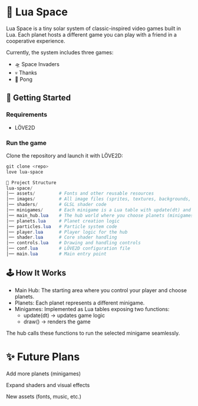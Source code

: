 # 🌌 Lua Space

Lua Space is a tiny solar system of classic-inspired video games built in Lua. Each planet hosts a different game you can play with a friend in a cooperative experience.

Currently, the system includes three games:

- 🛸 Space Invaders
- 💀 Thanks
- 🏓 Pong

## 🚀 Getting Started

### Requirements

- LÖVE2D

### Run the game

Clone the repository and launch it with LÖVE2D:

~~~ powershell
git clone <repo>
love lua-space
~~~

~~~ powershell
📂 Project Structure
lua-space/
│── assets/         # Fonts and other reusable resources
│── images/         # All image files (sprites, textures, backgrounds, etc.)
│── shaders/        # GLSL shader code
│── minigames/      # Each minigame is a Lua table with update(dt) and draw()
│── main_hub.lua    # The hub world where you choose planets (minigames)
│── planets.lua     # Planet creation logic
│── particles.lua   # Particle system code
│── player.lua      # Player logic for the hub
│── shader.lua      # Core shader handling
│── controls.lua    # Drawing and handling controls
│── conf.lua        # LÖVE2D configuration file
│── main.lua        # Main entry point
~~~

## 🕹️ How It Works

- Main Hub: The starting area where you control your player and choose planets.
- Planets: Each planet represents a different minigame.
- Minigames: Implemented as Lua tables exposing two functions:
    - update(dt) → updates game logic
    - draw() → renders the game

The hub calls these functions to run the selected minigame seamlessly.

# ✨ Future Plans

Add more planets (minigames)

Expand shaders and visual effects

New assets (fonts, music, etc.)